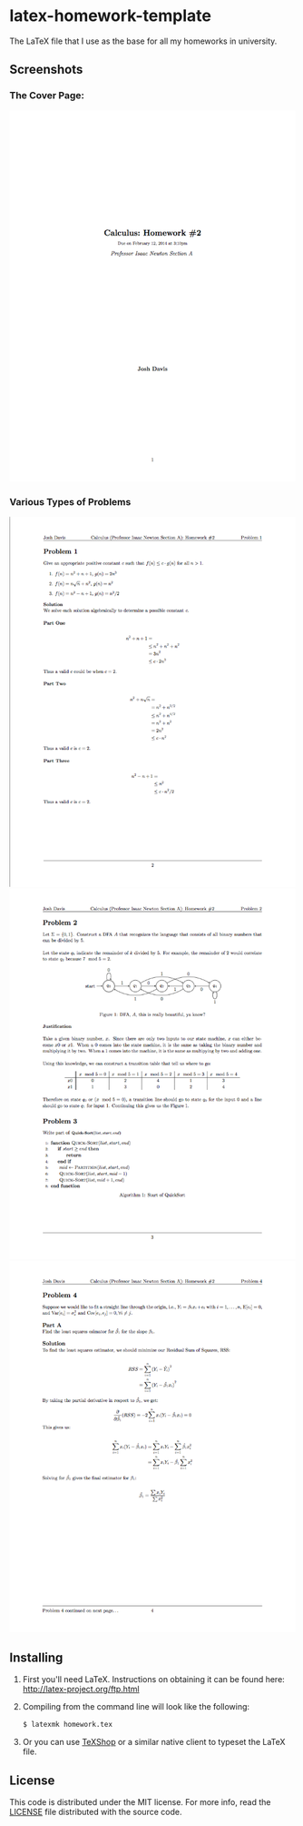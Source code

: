 latex-homework-template
=======================

The LaTeX file that I use as the base for all my homeworks in university.

## Screenshots

### The Cover Page:

![Cover page](/images/latex1.png)

### Various Types of Problems

![Example problems 1](/images/latex2.png)
![Example problems 2](/images/latex3.png)
![Example problems 3](/images/latex4.png)

## Installing

1. First you'll need LaTeX. Instructions on obtaining it can be found here:
   http://latex-project.org/ftp.html
2. Compiling from the command line will look like the following:

   ```bash
   $ latexmk homework.tex
   ```
3. Or you can use [TeXShop][texshop] or a similar native client to typeset the
   LaTeX file.

## License

This code is distributed under the MIT license. For more info, read the
[LICENSE](/LICENSE) file distributed with the source code.

[texshop]: http://pages.uoregon.edu/koch/texshop/
